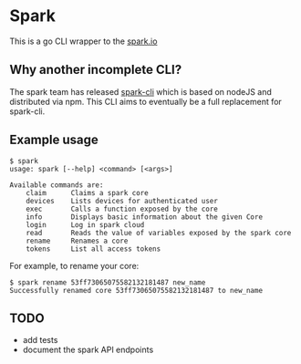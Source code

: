 # Spark

This is a go CLI wrapper to the [spark.io](https://www.spark.io)


## Why another incomplete CLI?

The spark team has released [spark-cli](https://github.com/spark/spark-cli/) which is based on nodeJS and distributed via npm.
This CLI aims to eventually be a full replacement for spark-cli.


## Example usage

```
$ spark
usage: spark [--help] <command> [<args>]

Available commands are:
    claim      Claims a spark core
    devices    Lists devices for authenticated user
    exec       Calls a function exposed by the core
    info       Displays basic information about the given Core
    login      Log in spark cloud
    read       Reads the value of variables exposed by the spark core
    rename     Renames a core
    tokens     List all access tokens
```

For example, to rename your core:

```
$ spark rename 53ff73065075582132181487 new_name
Successfully renamed core 53ff73065075582132181487 to new_name
```


## TODO

- add tests
- document the spark API endpoints